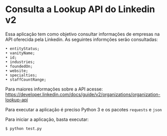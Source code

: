 # Consulta a Lookup API do Linkedin v2

Essa aplicação tem como objetivo consultar informações de empresas na API oferecida pela Linkedin. As seguintes informções serão consultadas:

    • entityStatus;
    • vanityName;
    • id;
    • industries;
    • foundedOn;
    • website;
    • specialties;
    • staffCountRange;

Para maiores informações sobre a API acesse: https://developer.linkedin.com/docs/guide/v2/organizations/organization-lookup-api

Para executar a aplicação é preciso Python 3 e os pacotes `requests` e `json`

Para iniciar a aplicação, basta executar:
 ```
 $ python test.py
 ```










